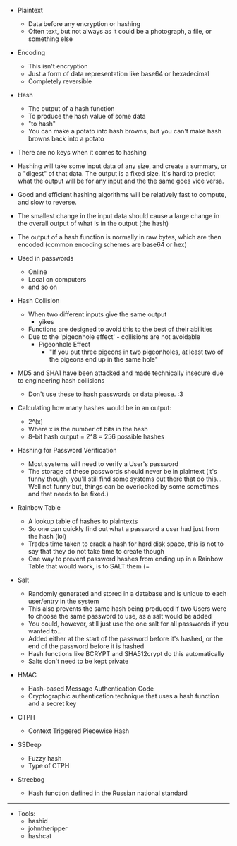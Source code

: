 - Plaintext
	- Data before any encryption or hashing
	- Often text, but not always as it could be a photograph, a file, or something else
- Encoding
	- This isn't encryption
	- Just a form of data representation like base64 or hexadecimal
	- Completely reversible
- Hash
	- The output of a hash function
	- To produce the hash value of some data
	- "to hash"
	- You can make a potato into hash browns, but you can't make hash browns back into a potato
- There are no keys when it comes to hashing
- Hashing will take some input data of any size, and create a summary, or a "digest" of that data. The output is a fixed size. It's hard to predict what the output will be for any input and the the same goes vice versa. 
- Good and efficient hashing algorithms will be relatively fast to compute, and slow to reverse.
- The smallest change in the input data should cause a large change in the overall output of what is in the output (the hash)
- The output of a hash function is normally in raw bytes, which are then encoded (common encoding schemes are base64 or hex)

- Used in passwords
	- Online
	- Local on computers
	- and so on

- Hash Collision
	- When two different inputs give the same output
		- yikes
	- Functions are designed to avoid this to the best of their abilities
	- Due to the 'pigeonhole effect' - collisions are not avoidable
		- Pigeonhole Effect
			- "If you put three pigeons in two pigeonholes, at least two of the pigeons end up in the same hole"

- MD5 and SHA1 have been attacked and made technically insecure due to engineering hash collisions
	- Don't use these to hash passwords or data please. :3

- Calculating how many hashes would be in an output:
	- 2^(x) 
	- Where x is the number of bits in the hash
	- 8-bit hash output = 2^8 = 256 possible hashes

- Hashing for Password Verification
	- Most systems will need to verify a User's password
	- The storage of these passwords should never be in plaintext (it's funny though, you'll still find some systems out there that do this... Well not funny but, things can be overlooked by some sometimes and that needs to be fixed.)

- Rainbow Table
	- A lookup table of hashes to plaintexts
	- So one can quickly find out what a password a user had just from the hash (lol)
	- Trades time taken to crack a hash for hard disk space, this is not to say that they do not take time to create though
	- One way to prevent password hashes from ending up in a Rainbow Table that would work, is to SALT them (= 

- Salt
	- Randomly generated and stored in a database and is unique to each user/entry in the system
	- This also prevents the same hash being produced if two Users were to choose the same password to use, as a salt would be added
	- You could, however, still just use the one salt for all passwords if you wanted to..
	- Added either at the start of the password before it's hashed, or the end of the password before it is hashed
	- Hash functions like BCRYPT and SHA512crypt do this automatically 
	- Salts don't need to be kept private

- HMAC
	- Hash-based Message Authentication Code
	- Cryptographic authentication technique that uses a hash function and a secret key
- CTPH
	- Context Triggered Piecewise Hash
- SSDeep
	- Fuzzy hash
	- Type of CTPH
- Streebog
	- Hash function defined in the Russian national standard


---
- Tools:
	- hashid
	- johntheripper
	- hashcat